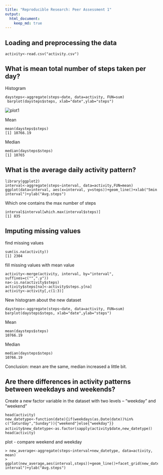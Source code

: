 ```yaml
---
title: "Reproducible Research: Peer Assessment 1"
output:
  html_document:
    keep_md: true
---
```



## Loading and preprocessing the data
```
activity<-read.csv("activity.csv")
```

## What is mean total number of steps taken per day?

Histogram
```
daysteps<-aggregate(steps~date, data=activity, FUN=sum)
 barplot(daysteps$steps, xlab="date",ylab="steps")
```
![plot1](C:\Users\Tian\Documents\GitHub\RepData_PeerAssessment1\png\plot1.png) 

Mean
```
mean(daysteps$steps)
[1] 10766.19
```

Median
```
median(daysteps$steps)
[1] 10765
```

## What is the average daily activity pattern?

```
library(ggplot2)
interval<-aggregate(steps~interval, data=activity,FUN=mean)
ggplot(data=interval, aes(x=interval, y=steps))+geom_line()+xlab("5min interval")+ylab("Avg.steps")
```

Which one contains the max number of steps
```
interval$interval[which.max(interval$steps)]
[1] 835
```


## Imputing missing values

find missing values
```
sum(is.na(activity))
[1] 2304
```
fill missing values with mean value
```
activity<-merge(activity, interval, by="interval", suffixes=c("",".y"))
na<-is.na(activity$steps)
activity$steps[na]<-activity$steps.y[na]
activity<-activity[,c(1:3)]
```
New histogram about the new dataset
```
daysteps<-aggregate(steps~date, data=activity, FUN=sum)
barplot(daysteps$steps, xlab="date",ylab="steps")
```

Mean
```
mean(daysteps$steps)
10766.19
```

Median
```
median(daysteps$steps)
10766.19
```
Conclusion: mean are the same, median increased a little bit.

## Are there differences in activity patterns between weekdays and weekends?

Create a new factor variable in the dataset with two levels – “weekday” and “weekend” 
```
head(activity)
new_datetype<-function(date){if(weekdays(as.Date(date))%in% c("Saturday","Sunday")){"weekend"}else{"weekday"}}
activity$new_datetype<-as.factor(sapply(activity$date,new_datetype)）
head(activity)
```

plot - compare weekend and weekday
```
> new_average<-aggregate(steps~interval+new_datetype, data=activity, mean)
> ggplot(new_average,aes(interval,steps))+geom_line()+facet_grid(new_datetype~.)+xlab("5min interval")+ylab("Avg.steps")
```

